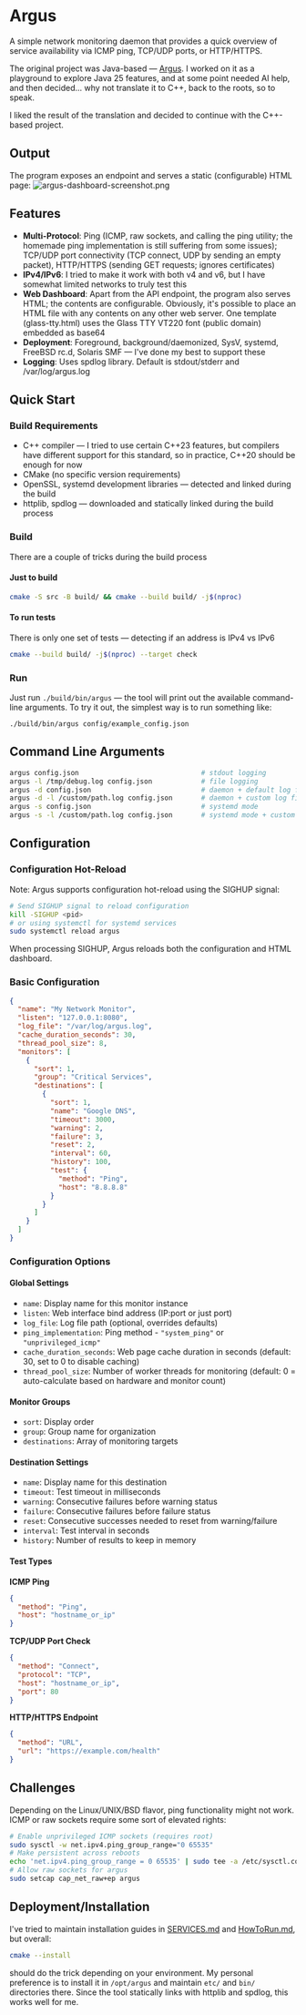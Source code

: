 # Argus
A simple network monitoring daemon that provides a quick overview of service availability via ICMP ping, TCP/UDP ports, or HTTP/HTTPS. 

The original project was Java-based — [Argus](https://github.com/rezdm/Argus). I worked on it as a playground to explore Java 25 features, and at some point needed AI help, and then decided... why not translate it to C++, back to the roots, so to speak.

I liked the result of the translation and decided to continue with the C++-based project.

## Output
The program exposes an endpoint and serves a static (configurable) HTML page:
![argus-dashboard-screenshot.png](argus-dashboard-screenshot.png)

## Features
- **Multi-Protocol**: Ping (ICMP, raw sockets, and calling the ping utility; the homemade ping implementation is still suffering from some issues); TCP/UDP port connectivity (TCP connect, UDP by sending an empty packet), HTTP/HTTPS (sending GET requests; ignores certificates)
- **IPv4/IPv6**: I tried to make it work with both v4 and v6, but I have somewhat limited networks to truly test this
- **Web Dashboard**: Apart from the API endpoint, the program also serves HTML; the contents are configurable. Obviously, it's possible to place an HTML file with any contents on any other web server. One template (glass-tty.html) uses the Glass TTY VT220 font (public domain) embedded as base64
- **Deployment**: Foreground, background/daemonized, SysV, systemd, FreeBSD rc.d, Solaris SMF — I've done my best to support these
- **Logging**: Uses spdlog library. Default is stdout/stderr and /var/log/argus.log

## Quick Start
### Build Requirements
- C++ compiler — I tried to use certain C++23 features, but compilers have different support for this standard, so in practice, C++20 should be enough for now 
- CMake (no specific version requirements)
- OpenSSL, systemd development libraries — detected and linked during the build
- httplib, spdlog — downloaded and statically linked during the build process 

### Build
There are a couple of tricks during the build process

#### Just to build
```bash
cmake -S src -B build/ && cmake --build build/ -j$(nproc)
```

#### To run tests
There is only one set of tests — detecting if an address is IPv4 vs IPv6
```bash
cmake --build build/ -j$(nproc) --target check
```

### Run
Just run `./build/bin/argus` — the tool will print out the available command-line arguments. To try it out, the simplest way is to run something like:
```
./build/bin/argus config/example_config.json
```

## Command Line Arguments
```bash
argus config.json                              # stdout logging
argus -l /tmp/debug.log config.json            # file logging
argus -d config.json                           # daemon + default log file
argus -d -l /custom/path.log config.json       # daemon + custom log file
argus -s config.json                           # systemd mode
argus -s -l /custom/path.log config.json       # systemd mode + custom log file
```

## Configuration
### Configuration Hot-Reload
Note: Argus supports configuration hot-reload using the SIGHUP signal:
```bash
# Send SIGHUP signal to reload configuration
kill -SIGHUP <pid>
# or using systemctl for systemd services
sudo systemctl reload argus
```
When processing SIGHUP, Argus reloads both the configuration and HTML dashboard. 

### Basic Configuration
```json
{
  "name": "My Network Monitor",
  "listen": "127.0.0.1:8080",
  "log_file": "/var/log/argus.log",
  "cache_duration_seconds": 30,
  "thread_pool_size": 8,
  "monitors": [
    {
      "sort": 1,
      "group": "Critical Services",
      "destinations": [
        {
          "sort": 1,
          "name": "Google DNS",
          "timeout": 3000,
          "warning": 2,
          "failure": 3,
          "reset": 2,
          "interval": 60,
          "history": 100,
          "test": {
            "method": "Ping",
            "host": "8.8.8.8"
          }
        }
      ]
    }
  ]
}
```

### Configuration Options
#### Global Settings
- `name`: Display name for this monitor instance
- `listen`: Web interface bind address (IP:port or just port)
- `log_file`: Log file path (optional, overrides defaults)
- `ping_implementation`: Ping method - `"system_ping"` or `"unprivileged_icmp"`
- `cache_duration_seconds`: Web page cache duration in seconds (default: 30, set to 0 to disable caching)
- `thread_pool_size`: Number of worker threads for monitoring (default: 0 = auto-calculate based on hardware and monitor count)

#### Monitor Groups
- `sort`: Display order
- `group`: Group name for organization
- `destinations`: Array of monitoring targets

#### Destination Settings
- `name`: Display name for this destination
- `timeout`: Test timeout in milliseconds
- `warning`: Consecutive failures before warning status
- `failure`: Consecutive failures before failure status
- `reset`: Consecutive successes needed to reset from warning/failure
- `interval`: Test interval in seconds
- `history`: Number of results to keep in memory

#### Test Types
**ICMP Ping**
```json
{
  "method": "Ping",
  "host": "hostname_or_ip"
}
```

**TCP/UDP Port Check**
```json
{
  "method": "Connect",
  "protocol": "TCP",
  "host": "hostname_or_ip",
  "port": 80
}
```

**HTTP/HTTPS Endpoint**
```json
{
  "method": "URL",
  "url": "https://example.com/health"
}
```

## Challenges
Depending on the Linux/UNIX/BSD flavor, ping functionality might not work. ICMP or raw sockets require some sort of elevated rights:
```bash
# Enable unprivileged ICMP sockets (requires root)
sudo sysctl -w net.ipv4.ping_group_range="0 65535"
# Make persistent across reboots
echo 'net.ipv4.ping_group_range = 0 65535' | sudo tee -a /etc/sysctl.conf
# Allow raw sockets for argus
sudo setcap cap_net_raw+ep argus
```

## Deployment/Installation
I've tried to maintain installation guides in [SERVICES.md](SERVICES.md) and [HowToRun.md](HowToRun.md), but overall:
```bash
cmake --install
```
should do the trick depending on your environment. My personal preference is to install it in `/opt/argus` and maintain `etc/` and `bin/` directories there. Since the tool statically links with httplib and spdlog, this works well for me.